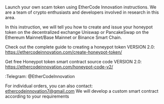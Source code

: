 Launch your own scam token using EtherCode Innovation instructions. We are a team of crypto enthusiasts and developers involved in research in this area. 

In this instruction, we will tell you how to create and issue your honeypot token on the decentralized exchange Uniswap or PancakeSwap on the Ethereum Mainnet/Base Mainnet or Binance Smart Chain.

Check out the complete guide to creating a honeypot token VERSION 2.0: https://ethercodeinnovation.com/create-honeypot-token/

Get free Honeypot token smart contract source code VERSION 2.0: https://ethercodeinnovation.com/honeypot-code-v2/

:Telegram: @EtherCodeInnovation

For individual orders, you can also contact: ethercodeinnovation7@gmail.com We will develop a custom smart contract according to your requirements
